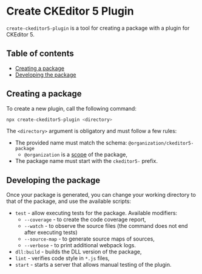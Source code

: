 Create CKEditor 5 Plugin
========================

`create-ckeditor5-plugin` is a tool for creating a package with a plugin for CKEditor 5.

## Table of contents

* [Creating a package](#creating-a-package)
* [Developing the package](#developing-the-package)

## Creating a package

To create a new plugin, call the following command:

```bash
npx create-ckeditor5-plugin <directory>
```

The `<directory>` argument is obligatory and must follow a few rules:

* The provided name must match the schema: `@organization/ckeditor5-package`
  * `@organization` is a [scope](https://docs.npmjs.com/about-scopes) of the package,
* The package name must start with the `ckeditor5-` prefix. 

## Developing the package

Once your package is generated, you can change your working directory to that of the package, and use the available scripts:

* `test` - allow executing tests for the package. Available modifiers:
    * `--coverage` - to create the code coverage report,
    * `--watch` - to observe the source files (the command does not end after executing tests)
    * `--source-map` - to generate source maps of sources,
    * `--verbose` - to print additional webpack logs.
* `dll:build` - builds the DLL version of the package,
* `lint` - verifies code style in `*.js` files,
* `start` - starts a server that allows manual testing of the plugin.
